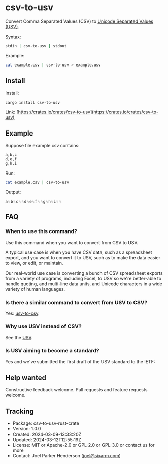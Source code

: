 # csv-to-usv

Convert Comma Separated Values (CSV) to [Unicode Separated Values (USV)](https://github.com/sixarm/usv).

Syntax:

```sh
stdin | csv-to-usv | stdout
```

Example:

```sh
cat example.csv | csv-to-usv > example.usv
```


## Install

Install:

```sh
cargo install csv-to-usv
```

Link: [https://crates.io/crates/csv-to-usv](https://crates.io/crates/csv-to-usv)


## Example

Suppose file example.csv contains:

```usv
a,b,c
d,e,f
g,h,i
```

Run:

```sh
cat example.csv | csv-to-usv
```

Output:

```usv
a␟b␟c␟␞d␟e␟f␟␞g␟h␟i␟␞
```


## FAQ

### When to use this command?

Use this command when you want to convert from CSV to USV.

A typical use case is when you have CSV data, such as a spreadsheet export,
and you want to convert it to USV, such as to make the data easier to view,
or edit, or maintain.

Our real-world use case is converting a bunch of CSV spreadsheet exports
from a variety of programs, including Excel, to USV so we're better-able to
handle quoting, and multi-line data units, and Unicode characters in a wide
variety of human languages.

### Is there a similar command to convert from USV to CSV?

Yes: [usv-to-csv](https://crates.io/crates/usv-to-csv).

### Why use USV instead of CSV?

See the [USV](https://github.com/sixarm/usv).

### Is USV aiming to become a standard?

Yes and we've submitted the first draft of the USV standard to the IETF:

## Help wanted

Constructive feedback welcome. Pull requests and feature requests welcome.

## Tracking

* Package: csv-to-usv-rust-crate
* Version: 1.0.0
* Created: 2024-03-09-13:33:20Z
* Updated: 2024-03-12T12:55:19Z
* License: MIT or Apache-2.0 or GPL-2.0 or GPL-3.0 or contact us for more
* Contact: Joel Parker Henderson (joel@sixarm.com)
